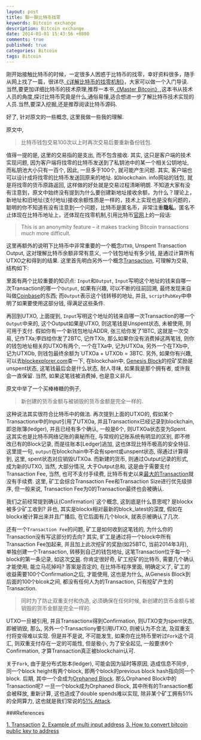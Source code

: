```yaml
---
layout: post
title: 聊一聊比特币找零
keywords: Bitcoin exchange
description: Bitcoin exchange
date: 2014-03-01 15:43:56 +0800
comments: true
published: true
categories: Bitcoin
tags: Bitcoin
---
```


刚开始接触比特币的时候，一定很多人困惑于比特币的找零，幸好资料很多，随手从网上找了一篇，很详尽[《详解比特币的找零机制》](http://jingyan.baidu.com/article/19192ad84bcd54e53e570729.html)，大家可以做一个入门导读. 当然,要更加详细比特币的技术原理,推荐一本书[《Master Bitcoin》](http://files.brendafernandez.com/Mastering%20Bitcoin/Mastering%20Bitcoin.pdf),这本书从技术人员的角度,探讨比特币究竟是什么,通俗易懂,适合想进一步了解比特币技术实现的人员.当然,要深入挖掘,还是推荐阅读比特币源码.

好了, 针对原文的一些概念, 这里我做一些我的理解.

原文中,

>比特币钱包交易100次以上时再次交易后要重新备份钱包.

值得一提的是, 这里的交易指的是支出, 而不包含接收. 其实, 这只是客户端的技术实现问题, 因为客户端将找零的比特币发送到了私钥池中的某一个相关公钥地址, 而私钥池大小只有一百个, 因此, 一旦多于100个, 就可能产生问题. 其实, 客户端也可以设计成将找零的比特币发送回原来的地址. 如blockchain. info网站的钱包, 就是将找零的货币原路返回, 这样做的好处就是交易过程清晰明朗. 不知道大家有没有注意到，原文中始终没有提到为什么要创建新地址接收余额，为什么？理论上，新地址和旧地址(支付地址)接收余额性质是一样的，技术上实现也是没有问题的，聪明的你不知道有没有注意到一个问题，比特币是匿名币，非常注重**隐私**，匿名不止体现在比特币地址上，还体现在找零机制,引用比特币[官网](https://en.bitcoin.it/wiki/Securing_your_wallet)上的一段话:

>This is an anonymity feature – it makes tracking Bitcoin transactions much more difficult.

<!-- more -->

这里再额外的说明下比特币中非常重要的一个概念`UTXO`, Unspent Transaction Output, 这对理解比特币余额非常有意义, 一个钱包地址有多少钱, 是通过计算所有UTXO之和得到的结果. 这里首先明白另外一个概念[Transaction](https://en.bitcoin.it/wiki/Transaction), 可理解为交易, 结构如下:

<script src="https://code.csdn.net/snippets/680184.js"></script>

里面有两个比较重要的知识点: `Input`和`Output`, `Input`写明这个地址的钱来自哪一次Transaction的哪一个`Output`, 如果有兴趣, 可以不断的往前回溯, 最终发现来自叫做[Coinbase](https://en.bitcoin.it/wiki/Coinbase)的东西; 而`Output`表示这个钱转移的地址, 并且, `scriptPubKey`中申明了如果要使用这部分钱, 得满足这些条件.

再回到UTXO, 上面提到, `Input`写明这个地址的钱来自哪一次Transaction的哪一个`Output`中来的, 这个Output如果是UTXO, 则这笔钱是Unspent状态, 未被使用, 则可用于支付. 假如你有一个新钱包地址ADDR, 张三给你发了1BTC, 这就是一次交易, 记作TXa;李四给你发了2BTC, 记作TXb, 那么如果你没有消费掉这两笔钱, 则你的钱包地址相关的UTXO有两个, 一个在TXa中, 记为UTXOa, 另外一个在TXb中, 记为UTXOb, 则钱包最终余额为`UTXOa + UTXOb = 3BTC. 另外, 如果你有兴趣, 可以去[blockexplorer.com](blockexplorer.com)查一下, 在blockchain中, [Genesis Block](http://blockexplorer.com/block/000000000019d6689c085ae165831e934ff763ae46a2a6c172b3f1b60a8ce26f)的挖矿奖励是unspent状态, 这笔钱最后会是什么状态, 耐人寻味, 如果我是那个拥有者, 或许我会一直保留. 当然, 如果这笔钱被消费掉, 也是意义非凡.

原文中举了一个买棒棒糖的例子,

>新创建的货币金额与被销毁的货币金额是完全一样的.

这种说法其实很符合比特币中的做法. 再次提到上面的UTXO的, 假如某个Transactionx中的Input引用了UTXOa, 并且Transactionx已经记录到blockchain, 即总账簿(ledger), 并且已经有多个确认, 一般是6个, 则UTXOa状态变为Spent.　这其实也是比特币网络记账的奥秘所在, 与常规的记账系统有明显的区别, 即不修改已有的Block记录, 而是往账本[Ledger]追加, 这也体现比特币极高的安全特征. 这里提一句, `output`在blockchain中不会有spent或unspent状态, 得通过计算得到, 这里, spent状态对应销毁UTXOa. 而新建的货币, 则通过Output记录的形式, 成为新的UTXO, 当然, 大部分情况, 大于Output总和, 这是由于需要支付Transaction Fee, 当然, 也可不支付手续费, 比特币有史以来[最大的Transaction](https://blockchain.info/tx/1c12443203a48f42cdf7b1acee5b4b1c1fedc144cb909a3bf5edbffafb0cd204)就没有手续费. 这里, 矿工会综合Transaction Fee和Transaction Size进行优先级排序, 但一般来说, Transaction Fee为0的Transaction最终也会被确认.

我们之前经常提到确认(Confirmation)`这个概念, 这到底是什么意思呢? 是blockx被多少矿工收到? 非也, 其实是blockx相对最新的block_latest的深度, 假如在blockx被计算出来并且广播后, 在它后面有几个block, 就表示被确认了几次.

还有一个`Transaction Fee`的问题, 矿工是如何收到这笔钱的, 为什么你的Transaction没有写这部分的去向? 其实, 旷工是通过将一个block中所有Transaction Fee加起来, 并且加上此次挖矿的奖励(如25BTC, 当前2014年3月), 单独创建一个Transaction, 转移到自己的钱包地址, 这笔Transaction位于每一个block的第一条记录, 如这次[交易](http://blockexplorer.com/block/0000000000000000bc7b8f8b4a60aeb73c05de005797af3b78e84d61c93f3d15). 你肯定很好奇, 矿工挖矿的比特币, 需要几个确认才能使用, 能立马花掉吗? 答案是否定的, 在比特币程序里面, 明确定义了, 矿工的收益需要100个Confirmation之后, 才能使用, 这也是为什么, 从Genesis Block到后面的100个blcok之间, 都没有任何人为的Transaction, 只有挖矿产生的Transaction.

>同时为了防止双重支付和伪造, 必须确保在任何时候, 新创建的货币金额与被销毁的货币金额是完全一样的.

UTXO一旦被引用, 并且Transactionx得到Confirmation, 则UTXO变为spent状态, 即被销毁, 那么, 另外一个Transactiony要引用UTXO, 则被认为不合法, 及双重支付将变得难以实现. 但是并不是说, 不可能发生, 如果你在比特币里听过`Fork`这个词汇, 则双重支付存在一定的可能性, 但是极小, 为了安全起见, 一般要求6个Confirmation, 才算Transaction真正被blockchain认可.

关于`Fork`, 由于是分布式账本(ledger), 可能会因为延时等原因, 造成信息不同步, 同一个block height有两个block, 即两个block的previous block hash指向同一个block. 后期, 其中一个会成为[Orphaned Block](https://blockchain.info/orphaned-blocks). 那么Orphaned Block中的Transaction呢? 一旦一个block成为Orphaned Block, 其中所有的Transaction都会被释放, 重新计算, 这也造成了double spends难以实现, 除非某个矿工拥有51%的全网算力, 这也就是我们常说的[51% Attack](http://learncryptography.com/51-attack/).

###References

[1. Transaction](https://en.bitcoin.it/wiki/Transaction)
[2. Example of multi input address](https://blockchain.info/tx/9da25d3d2ad74e264bcaf4c1cbd810799e9da36d061eceaeb2b1da1fbd0924e2)
[3. How to convert bitcoin public key to address](http://gobittest.appspot.com/Address)

